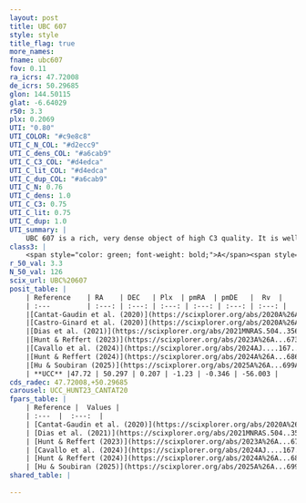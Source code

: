 ```yaml
---
layout: post
title: UBC 607
style: style
title_flag: true
more_names: 
fname: ubc607
fov: 0.11
ra_icrs: 47.72008
de_icrs: 50.29685
glon: 144.50115
glat: -6.64029
r50: 3.3
plx: 0.2069
UTI: "0.80"
UTI_COLOR: "#c9e8c8"
UTI_C_N_COL: "#d2ecc9"
UTI_C_dens_COL: "#a6cab9"
UTI_C_C3_COL: "#d4edca"
UTI_C_lit_COL: "#d4edca"
UTI_C_dup_COL: "#a6cab9"
UTI_C_N: 0.76
UTI_C_dens: 1.0
UTI_C_C3: 0.75
UTI_C_lit: 0.75
UTI_C_dup: 1.0
UTI_summary: |
    UBC 607 is a rich, very dense object of high C3 quality. It is well-studied in the literature.
class3: |
    <span style="color: green; font-weight: bold;">A</span><span style="color: #FFC300; font-weight: bold;">B</span>
r_50_val: 3.3
N_50_val: 126
scix_url: UBC%20607
posit_table: |
    | Reference    | RA    | DEC   | Plx  | pmRA  | pmDE   |  Rv  |
    | :---         | :---: | :---: | :---: | :---: | :---: | :---: |
    |[Cantat-Gaudin et al. (2020)](https://scixplorer.org/abs/2020A%26A...640A...1C) | 47.731 | 50.297 | 0.197 | -1.212 | -0.31 | -- |
    |[Castro-Ginard et al. (2020)](https://scixplorer.org/abs/2020A%26A...635A..45C) | 47.738 | 50.295 | 0.197 | -1.197 | -0.298 | -- |
    |[Dias et al. (2021)](https://scixplorer.org/abs/2021MNRAS.504..356D) | 47.728 | 50.284 | 0.176 | -1.14 | -0.266 | -- |
    |[Hunt & Reffert (2023)](https://scixplorer.org/abs/2023A%26A...673A.114H) | 47.747 | 50.278 | 0.217 | -1.177 | -0.354 | -55.64 |
    |[Cavallo et al. (2024)](https://scixplorer.org/abs/2024AJ....167...12C) | 47.727 | 50.294 | 0.211 | -- | -- | -- |
    |[Hunt & Reffert (2024)](https://scixplorer.org/abs/2024A%26A...686A..42H) | 47.747 | 50.278 | 0.217 | -1.177 | -0.354 | -55.64 |
    |[Hu & Soubiran (2025)](https://scixplorer.org/abs/2025A%26A...699A.246H) | 47.727 | 50.294 | -- | -- | -- | -- |
    | **UCC** |47.72 | 50.297 | 0.207 | -1.23 | -0.346 | -56.003 | 
cds_radec: 47.72008,+50.29685
carousel: UCC_HUNT23_CANTAT20
fpars_table: |
    | Reference |  Values |
    | :---  |  :---:  |
    | [Cantat-Gaudin et al. (2020)](https://scixplorer.org/abs/2020A%26A...640A...1C) | `AVNN=1.82, DMNN=13.63, AgeNN=9.22` |
    | [Dias et al. (2021)](https://scixplorer.org/abs/2021MNRAS.504..356D) | `Av=2.037, Dist=4086, logage=9.288, [Fe/H]=-0.164` |
    | [Hunt & Reffert (2023)](https://scixplorer.org/abs/2023A%26A...673A.114H) | `AV50=1.911, diffAV50=1.56, MOD50=12.993, logAge50=9.361` |
    | [Cavallo et al. (2024)](https://scixplorer.org/abs/2024AJ....167...12C) | `AV50=2.07, dMod50=13.16, logAge50=9.38, [Fe/H]50=-0.61` |
    | [Hunt & Reffert (2024)](https://scixplorer.org/abs/2024A%26A...686A..42H) | `MassJ=1153.84` |
    | [Hu & Soubiran (2025)](https://scixplorer.org/abs/2025A%26A...699A.246H) | `MA22=0.02, MA23f=-0.42, MA23g=-0.4, MZ23=-0.25, MK24=-0.37, MF24=-0.34` |
shared_table: |
    
---
```

